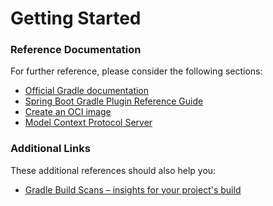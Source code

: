 # Getting Started

### Reference Documentation
For further reference, please consider the following sections:

* [Official Gradle documentation](https://docs.gradle.org)
* [Spring Boot Gradle Plugin Reference Guide](https://docs.spring.io/spring-boot/3.4.5/gradle-plugin)
* [Create an OCI image](https://docs.spring.io/spring-boot/3.4.5/gradle-plugin/packaging-oci-image.html)
* [Model Context Protocol Server](https://docs.spring.io/spring-ai/reference/api/mcp/mcp-server-boot-starter-docs.html)

### Additional Links
These additional references should also help you:

* [Gradle Build Scans – insights for your project's build](https://scans.gradle.com#gradle)

